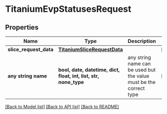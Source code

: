 # TitaniumEvpStatusesRequest


## Properties
Name | Type | Description | Notes
------------ | ------------- | ------------- | -------------
**slice_request_data** | [**TitaniumSliceRequestData**](TitaniumSliceRequestData.md) |  | [optional] 
**any string name** | **bool, date, datetime, dict, float, int, list, str, none_type** | any string name can be used but the value must be the correct type | [optional]

[[Back to Model list]](../README.md#documentation-for-models) [[Back to API list]](../README.md#documentation-for-api-endpoints) [[Back to README]](../README.md)


